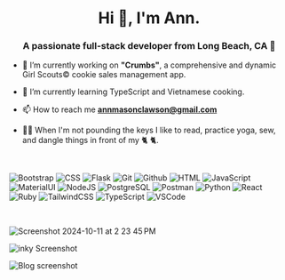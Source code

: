<h1 align="center">Hi 👋, I'm Ann.</h1>
<h3 align="center">A passionate full-stack developer from Long Beach, CA 🖤</h3>

- 🔭 I’m currently working on **"Crumbs"**, a comprehensive and dynamic Girl Scouts&copy; cookie sales management app.
  
- 🌱 I’m currently learning TypeScript and Vietnamese cooking.

- 📫 How to reach me **annmasonclawson@gmail.com**

- 🤸‍♂️ When I'm not pounding the keys I like to read, practice yoga, sew, and dangle things in front of my 🐈 🐈.

<br/>

![Bootstrap](https://skillicons.dev/icons?i=bootstrap)
![CSS](https://skillicons.dev/icons?i=css)
![Flask](https://skillicons.dev/icons?i=flask)
![Git](https://skillicons.dev/icons?i=git)
![Github](https://skillicons.dev/icons?i=github)
![HTML](https://skillicons.dev/icons?i=html)
![JavaScript](https://skillicons.dev/icons?i=javascript)
![MaterialUI](https://skillicons.dev/icons?i=materialui)
![NodeJS](https://skillicons.dev/icons?i=nodejs)
![PostgreSQL](https://skillicons.dev/icons?i=postgresql)
![Postman](https://skillicons.dev/icons?i=postman)
![Python](https://skillicons.dev/icons?i=python)
![React](https://skillicons.dev/icons?i=react)
![Ruby](https://skillicons.dev/icons?i=ruby)
![TailwindCSS](https://skillicons.dev/icons?i=tailwind)
![TypeScript](https://skillicons.dev/icons?i=typescript)
![VSCode](https://skillicons.dev/icons?i=vscode)

<br/>

![Screenshot 2024-10-11 at 2 23 45 PM](https://github.com/user-attachments/assets/f475b72d-f9c7-4144-a619-5a3efd53aa51)
<br/>

![inky Screenshot ](https://github.com/Ann-Clawson/Ann-Clawson/assets/112268033/770534fe-9300-48e4-8930-6fa70fa77b3e)

![Blog screenshot](https://github.com/Ann-Clawson/Ann-Clawson/assets/112268033/ecd72d7f-2f6b-41ad-b8e0-09ecb3ad9391)

